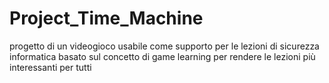 # Project_Time_Machine
progetto di un videogioco usabile come supporto per le lezioni di sicurezza informatica basato sul concetto di game learning per rendere le lezioni più interessanti per tutti
